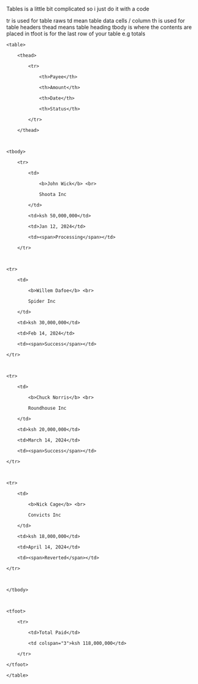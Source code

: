 
Tables is a little bit complicated so i just do it with a code

tr is used for table raws
td mean table data cells / column
th is used for table headers
thead means table heading
tbody is where the contents are placed in 
tfoot is for the last row of your table e.g totals

```
<table>

	<thead>
	
		<tr>
		
			<th>Payee</th>
			
			<th>Amount</th>
			
			<th>Date</th>
			
			<th>Status</th>
		
		</tr>
	
	</thead>

  

<tbody>

	<tr>
	
		<td>
		
			<b>John Wick</b> <br>
			
			Shoota Inc
		
		</td>
		
		<td>ksh 50,000,000</td>
		
		<td>Jan 12, 2024</td>
		
		<td><span>Processing</span></td>
	
	</tr>

  

<tr>
	
	<td>
	
		<b>Willem Dafoe</b> <br>
		
		Spider Inc
	
	</td>
	
	<td>ksh 30,000,000</td>
	
	<td>Feb 14, 2024</td>
	
	<td><span>Success</span></td>

</tr>

  

<tr>

	<td>
	
		<b>Chuck Norris</b> <br>
		
		Roundhouse Inc
	
	</td>
	
	<td>ksh 20,000,000</td>
	
	<td>March 14, 2024</td>
	
	<td><span>Success</span></td>

</tr>

  

<tr>

	<td>
	
		<b>Nick Cage</b> <br>
		
		Convicts Inc
	
	</td>
	
	<td>ksh 18,000,000</td>
	
	<td>April 14, 2024</td>
	
	<td><span>Reverted</span></td>

</tr>

  

</tbody>

  

<tfoot>
	
	<tr>
	
		<td>Total Paid</td>
		
		<td colspan="3">ksh 118,000,000</td>
	
	</tr>

</tfoot>

</table>
```